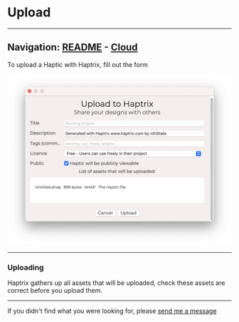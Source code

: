 # Upload


---
Navigation: [README](README.md) - [Cloud](Cloud.md)
---



To upload a Haptic with Haptrix, fill out the form


![Image](media/images/cloudUpload.png)


---


### Uploading

Haptrix gathers up all assets that will be uploaded, check these assets are correct before you upload them.









---

If you didn't find what you were looking for, please [send me a message](mailto:contact+help@haptrix.com)